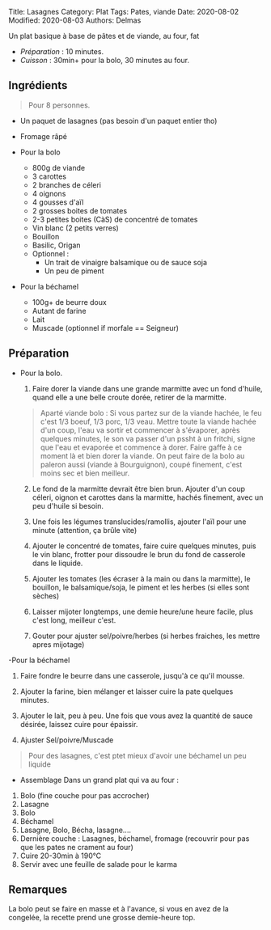 Title: Lasagnes
Category: Plat
Tags: Pates, viande
Date: 2020-08-02
Modified: 2020-08-03
Authors: Delmas

Un plat basique à base de pâtes et de viande, au four, fat

- *Préparation* : 10 minutes.
- *Cuisson* : 30min+ pour la bolo, 30 minutes au four.

## Ingrédients
> Pour 8 personnes.

- Un paquet de lasagnes (pas besoin d'un paquet entier tho)
- Fromage râpé
- Pour la bolo
  - 800g de viande
  - 3 carottes
  - 2 branches de céleri
  - 4 oignons
  - 4 gousses d'aïl
  - 2 grosses boites de tomates
  - 2-3 petites boites (CàS) de concentré de tomates
  - Vin blanc (2 petits verres)
  - Bouillon
  - Basilic, Origan
  - Optionnel :
    - Un trait de vinaigre balsamique ou de sauce soja
    - Un peu de piment

- Pour la béchamel
  - 100g+ de beurre doux
  - Autant de farine
  - Lait
  - Muscade (optionnel if morfale == Seigneur)

## Préparation

- Pour la bolo.

  1. Faire dorer la viande dans une grande marmitte avec un fond d'huile, quand elle a une belle croute dorée, retirer de la marmitte.
  > Aparté viande bolo : Si vous partez sur de la viande hachée, le feu c'est 1/3 boeuf, 1/3 porc, 1/3 veau.
  > Mettre toute la viande hachée d'un coup, l'eau va sortir et commencer à s'évaporer, après quelques minutes, le son va passer d'un pssht à un fritchi, signe que l'eau et evaporée et commence à dorer. Faire gaffe à ce moment là et bien dorer la viande.
  > On peut faire de la bolo au paleron aussi (viande à Bourguignon), coupé finement, c'est moins sec et bien meilleur.

  2. Le fond de la marmitte devrait être bien brun.
  Ajouter d'un coup céleri, oignon et carottes dans la marmitte, hachés finement, avec un peu d'huile si besoin.

  3. Une fois les légumes translucides/ramollis, ajouter l'aïl pour une minute (attention, ça brûle vite)

  4. Ajouter le concentré de tomates, faire cuire quelques minutes, puis le vin blanc, frotter pour dissoudre le brun du fond de casserole dans le liquide.

  5. Ajouter les tomates (les écraser à la main ou dans la marmitte), le bouillon, le balsamique/soja, le piment et les herbes (si elles sont sèches)

  6. Laisser mijoter longtemps, une demie heure/une heure facile, plus c'est long, meilleur c'est.

  7. Gouter pour ajuster sel/poivre/herbes (si herbes fraiches, les mettre apres mijotage)

-Pour la béchamel
  1. Faire fondre le beurre dans une casserole, jusqu'à ce qu'il mousse.

  2. Ajouter la farine, bien mélanger et laisser cuire la pate quelques minutes.

  3. Ajouter le lait, peu à peu. Une fois que vous avez la quantité de sauce désirée, laissez cuire pour épaissir.
  4. Ajuster Sel/poivre/Muscade

> Pour des lasagnes, c'est ptet mieux d'avoir une béchamel un peu liquide

- Assemblage
Dans un grand plat qui va au four :
 1. Bolo (fine couche pour pas accrocher)
  2. Lasagne
  3. Bolo
  4. Béchamel
  5. Lasagne, Bolo, Bécha, lasagne....
  6. Dernière couche : Lasagnes, béchamel, fromage (recouvrir pour pas que les pates ne crament au four)
  7. Cuire 20-30min à 190°C
  8. Servir avec une feuille de salade pour le karma


## Remarques
  La bolo peut se faire en masse et à l'avance, si vous en avez de la congelée, la recette prend une grosse demie-heure top.
